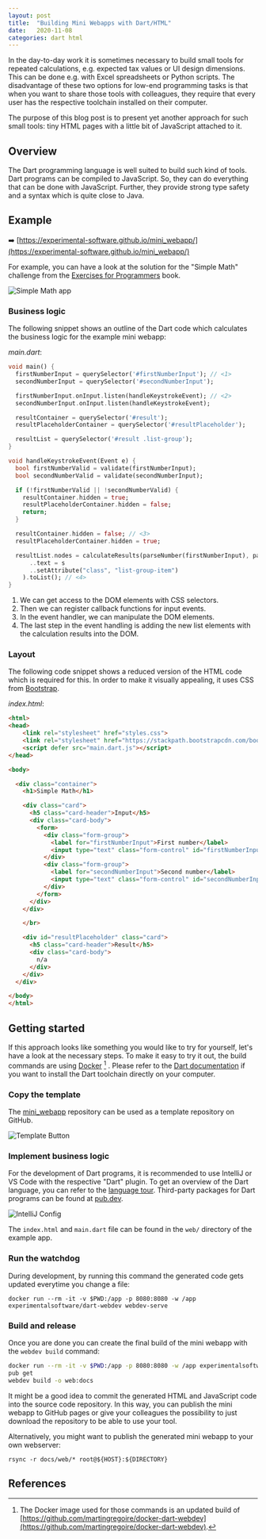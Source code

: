 ```yaml
---
layout: post
title:  "Building Mini Webapps with Dart/HTML"
date:   2020-11-08
categories: dart html
---
```


In the day-to-day work it is sometimes necessary to build small tools for repeated calculations,
e.g. expected tax values or UI design dimensions.
This can be done e.g. with Excel spreadsheets or Python scripts.
The disadvantage of these two options for low-end programming tasks is that when you want to share those tools with colleagues,
they require that every user has the respective toolchain installed on their computer.

The purpose of this blog post is to present yet another approach for such small tools:
tiny HTML pages with a little bit of JavaScript attached to it.

## Overview

The Dart programming language is well suited to build such kind of tools.
Dart programs can be compiled to JavaScript.
So, they can do everything that can be done with JavaScript.
Further, they provide strong type safety and a syntax which is quite close to Java.

## Example

➡️  [https://experimental-software.github.io/mini_webapp/](https://experimental-software.github.io/mini_webapp/)

For example, you can have a look at the solution for the "Simple Math" challenge from the [Exercises for Programmers](https://pragprog.com/titles/bhwb/exercises-for-programmers/) book.

![Simple Math app](/assets/2020/11/08/simple-math.png)

### Business logic

The following snippet shows an outline of the Dart code which calculates the business logic for the example mini webapp:

_main.dart_:

```dart
void main() {
  firstNumberInput = querySelector('#firstNumberInput'); // <1>
  secondNumberInput = querySelector('#secondNumberInput');

  firstNumberInput.onInput.listen(handleKeystrokeEvent); // <2>
  secondNumberInput.onInput.listen(handleKeystrokeEvent);

  resultContainer = querySelector('#result');
  resultPlaceholderContainer = querySelector('#resultPlaceholder');

  resultList = querySelector('#result .list-group');
}

void handleKeystrokeEvent(Event e) {
  bool firstNumberValid = validate(firstNumberInput);
  bool secondNumberValid = validate(secondNumberInput);

  if (!firstNumberValid || !secondNumberValid) {
    resultContainer.hidden = true;
    resultPlaceholderContainer.hidden = false;
    return;
  }

  resultContainer.hidden = false; // <3>
  resultPlaceholderContainer.hidden = true;

  resultList.nodes = calculateResults(parseNumber(firstNumberInput), parseNumber(secondNumberInput)).map((s) => LIElement()
      ..text = s
      ..setAttribute("class", "list-group-item")
    ).toList(); // <4>
}
```

1. We can get access to the DOM elements with CSS selectors.
2. Then we can register callback functions for input events.
3. In the event handler, we can manipulate the DOM elements.
4. The last step in the event handling is adding the new list elements with the calculation results into the DOM.

### Layout

The following code snippet shows a reduced version of the HTML code which is required for this.
In order to make it visually appealing, it uses CSS from [Bootstrap](https://getbootstrap.com/).

_index.html_:

```html
<html>
<head>
    <link rel="stylesheet" href="styles.css">
    <link rel="stylesheet" href="https://stackpath.bootstrapcdn.com/bootstrap/4.5.0/css/bootstrap.min.css" integrity="sha384-9aIt2nRpC12Uk9gS9baDl411NQApFmC26EwAOH8WgZl5MYYxFfc+NcPb1dKGj7Sk" crossorigin="anonymous">
    <script defer src="main.dart.js"></script>
</head>

<body>

  <div class="container">
    <h1>Simple Math</h1>

    <div class="card">
      <h5 class="card-header">Input</h5>
      <div class="card-body">
        <form>
          <div class="form-group">
            <label for="firstNumberInput">First number</label>
            <input type="text" class="form-control" id="firstNumberInput" placeholder="Enter first number">
          </div>
          <div class="form-group">
            <label for="secondNumberInput">Second number</label>
            <input type="text" class="form-control" id="secondNumberInput" placeholder="Enter second number">
          </div>
        </form>
      </div>
    </div>

    </br>

    <div id="resultPlaceholder" class="card">
      <h5 class="card-header">Result</h5>
      <div class="card-body">
        n/a
      </div>
    </div>
  </div>

</body>
</html>
```


## Getting started

If this approach looks like something you would like to try for yourself, let's have a look at the necessary steps.
To make it easy to try it out, the build commands are using [Docker](https://www.docker.com/) [^1] .
Please refer to the [Dart documentation](https://dart.dev/get-dart) if you want to install the Dart toolchain directly on your computer.

### Copy the template

The [mini_webapp](https://github.com/experimental-software/mini_webapp) repository can be used as a template repository on GitHub.

![Template Button](/assets/2020/11/08/template-button.png)

### Implement business logic

For the development of Dart programs, it is recommended to use IntelliJ or VS Code with the respective "Dart" plugin.
To get an overview of the Dart language, you can refer to the [language tour](https://dart.dev/guides/language/language-tour).
Third-party packages for Dart programs can be found at [pub.dev](https://pub.dev/).

![IntelliJ Config](/assets/2020/11/08/dart-settings-intellij.png)

The `index.html` and `main.dart` file can be found in the `web/` directory of the example app.

### Run the watchdog

During development, by running this command the generated code gets updated everytime you change a file:

```
docker run --rm -it -v $PWD:/app -p 8080:8080 -w /app experimentalsoftware/dart-webdev webdev-serve
```

### Build and release

Once you are done you can create the final build of the mini webapp with the `webdev build` command:

```bash
docker run --rm -it -v $PWD:/app -p 8080:8080 -w /app experimentalsoftware/dart-webdev
pub get
webdev build -o web:docs
```

It might be a good idea to commit the generated HTML and JavaScript code into the source code repository.
In this way, you can publish the mini webapp to GitHub pages or give your colleagues the possibility to just download the repository to be able to use your tool.

Alternatively, you might want to publish the generated mini webapp to your own webserver:

```
rsync -r docs/web/* root@${HOST}:${DIRECTORY}
```

## References

[^1]: The Docker image used for those commands is an updated build of [https://github.com/martingregoire/docker-dart-webdev](https://github.com/martingregoire/docker-dart-webdev).

